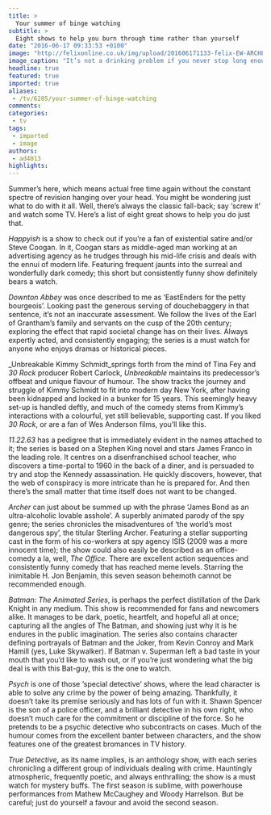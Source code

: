```yaml
---
title: >
  Your summer of binge watching
subtitle: >
  Eight shows to help you burn through time rather than yourself
date: "2016-06-17 09:33:53 +0100"
image: "http://felixonline.co.uk/img/upload/201606171133-felix-EW-ARCHER-WALLPAPER_612x380_0.jpg"
image_caption: "It’s not a drinking problem if you never stop long enough to get hungover. "
headline: true
featured: true
imported: true
aliases:
 - /tv/6285/your-summer-of-binge-watching
comments:
categories:
 - tv
tags:
 - imported
 - image
authors:
 - ad4013
highlights:
---
```


Summer’s here, which means actual free time again without the constant spectre of revision hanging over your head. You might be wondering just what to do with it all. Well, there’s always the classic fall-back; say ‘screw it’ and watch some TV. Here’s a list of eight great shows to help you do just that.

_Happyish_ is a show to check out if you’re a fan of existential satire and/or Steve Coogan. In it, Coogan stars as middle-aged man working at an advertising agency as he trudges through his mid-life crisis and deals with the ennui of modern life. Featuring frequent jaunts into the surreal and wonderfully dark comedy; this short but consistently funny show definitely bears a watch.

_Downton Abbey_ was once described to me as ‘EastEnders for the petty bourgeois’. Looking past the generous serving of douchebaggery in that sentence, it’s not an inaccurate assessment. We follow the lives of the Earl of Grantham’s family and servants on the cusp of the 20th century; exploring the effect that rapid societal change has on their lives. Always expertly acted, and consistently engaging; the series is a must watch for anyone who enjoys dramas or historical pieces.

_Unbreakable Kimmy Schmidt_springs forth from the mind of Tina Fey and _30 Rock_ producer Robert Carlock, _Unbreakable_ maintains its predecessor’s offbeat and unique flavour of humour. The show tracks the journey and struggle of Kimmy Schmidt to fit into modern day New York, after having been kidnapped and locked in a bunker for 15 years. This seemingly heavy set-up is handled deftly, and much of the comedy stems from Kimmy’s interactions with a colourful, yet still believable, supporting cast. If you liked _30 Rock_, or are a fan of Wes Anderson films, you’ll like this.

_11.22.63_ has a pedigree that is immediately evident in the names attached to it; the series is based on a Stephen King novel and stars James Franco in the leading role. It centres on a disenfranchised school teacher, who discovers a time-portal to 1960 in the back of a diner, and is persuaded to try and stop the Kennedy assassination. He quickly discovers, however, that the web of conspiracy is more intricate than he is prepared for. And then there’s the small matter that time itself does not want to be changed.

_Archer_ can just about be summed up with the phrase ‘James Bond as an ultra-alcoholic lovable asshole’. A superbly animated parody of the spy genre; the series chronicles the misadventures of ‘the world’s most dangerous spy’, the titular Sterling Archer. Featuring a stellar supporting cast in the form of his co-workers at spy agency ISIS (2009 was a more innocent time); the show could also easily be described as an office-comedy a la, well, _The Office_. There are excellent action sequences and consistently funny comedy that has reached meme levels. Starring the inimitable H. Jon Benjamin, this seven season behemoth cannot be recommended enough.

_Batman: The Animated Series_, is perhaps the perfect distillation of the Dark Knight in any medium. This show is recommended for fans and newcomers alike. It manages to be dark, poetic, heartfelt, and hopeful all at once; capturing all the angles of The Batman, and showing just why it is he endures in the public imagination. The series also contains character defining portrayals of Batman and the Joker, from Kevin Conroy and Mark Hamill (yes, Luke Skywalker). If Batman v. Superman left a bad taste in your mouth that you’d like to wash out, or if you’re just wondering what the big deal is with this Bat-guy, this is the one to watch.

_Psych_ is one of those ‘special detective’ shows, where the lead character is able to solve any crime by the power of being amazing. Thankfully, it doesn’t take its premise seriously and has lots of fun with it. Shawn Spencer is the son of a police officer, and a brilliant detective in his own right, who doesn’t much care for the commitment or discipline of the force. So he pretends to be a psychic detective who subcontracts on cases. Much of the humour comes from the excellent banter between characters, and the show features one of the greatest bromances in TV history.

_True Detective_**_,_** as its name implies, is an anthology show, with each series chronicling a different group of individuals dealing with crime. Hauntingly atmospheric, frequently poetic, and always enthralling; the show is a must watch for mystery buffs. The first season is sublime, with powerhouse performances from Mathew McCaughey and Woody Harrelson. But be careful; just do yourself a favour and avoid the second season.
